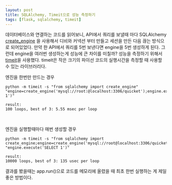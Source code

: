 ```yaml
---
layout: post
title: SQLAlchemy, Timeit으로 성능 측정하기
tags: [flask, sqlalchemy, timeit]
---
```

데이터베이스와 연결하는 코드를 읽어보니, API에서 쿼리를 보낼때 마다 SQLAlchemy [create_engine](https://docs.sqlalchemy.org/en/13/core/engines.html) 을 사용해서 디비와 커넥션 부터 만들고 세션을 만든 다음 끊는 방식으로 되어있었다.
만약 한 API에서 쿼리를 5번 보낸다면 engine을 5번 생성하게 된다. 그런데 engine을 여러번 생성하는게 성능에 큰 차이를 미칠까?
성능을 측정하기 위해서 [timeit](https://docs.python.org/3/library/timeit.html)을 사용했다. timeit은 작은 크기의 파이선 코드의 실행시간을 측정할 때 사용할 수 있는 라이브러리다.


엔진을 한번만 만드는 경우

```
python -m timeit -s "from sqlalchemy import create_engine" "engine=create_engine('mysql://root:@localhost:3306/quicket');engine.execute('SELECT 1')"
```
```
result:
100 loops, best of 3: 5.55 msec per loop
```
‌

엔진을 실행할때마다 매번 생성할 경우

```
python -m timeit -s "from sqlalchemy import create_engine;engine=create_engine('mysql://root@localhost:3306/quicket')" "engine.execute('SELECT 1')"
```
```
result:
10000 loops, best of 3: 135 usec per loop
```
    
결과를 봤을때는 app.run()으로 코드를 메모리에 올렸을 때 최초 한번 실행하는 게 제일 좋은 방법이다.

